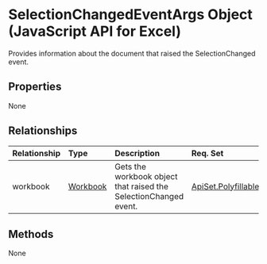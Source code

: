 # SelectionChangedEventArgs Object (JavaScript API for Excel)

Provides information about the document that raised the SelectionChanged event.

## Properties

None

## Relationships
| Relationship | Type	|Description| Req. Set|
|:---------------|:--------|:----------|:----|
|workbook|[Workbook](workbook.md)|Gets the workbook object that raised the SelectionChanged event.|[ApiSet.PolyfillableDownTo1_1](../requirement-sets/excel-api-requirement-sets.md)|

## Methods
None


